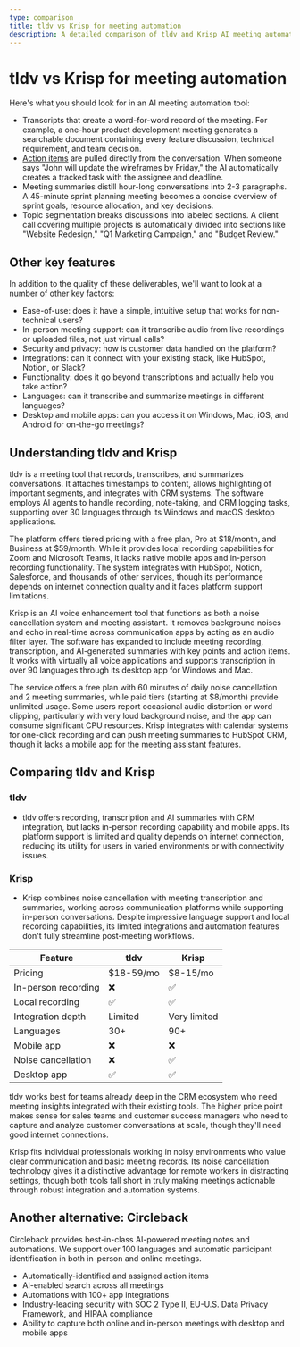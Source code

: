 ```yaml
---
type: comparison
title: tldv vs Krisp for meeting automation
description: A detailed comparison of tldv and Krisp AI meeting automation tools, evaluating their transcription, action items, summaries, and other key features.
---
```


# tldv vs Krisp for meeting automation

Here's what you should look for in an AI meeting automation tool:  
* Transcripts that create a word-for-word record of the meeting. For example, a one-hour product development meeting generates a searchable document containing every feature discussion, technical requirement, and team decision.
* [Action items](/releases/add-action-items-to-meetings) are pulled directly from the conversation. When someone says "John will update the wireframes by Friday," the AI automatically creates a tracked task with the assignee and deadline.
* Meeting summaries distill hour-long conversations into 2-3 paragraphs. A 45-minute sprint planning meeting becomes a concise overview of sprint goals, resource allocation, and key decisions.
* Topic segmentation breaks discussions into labeled sections. A client call covering multiple projects is automatically divided into sections like "Website Redesign," "Q1 Marketing Campaign," and "Budget Review."

## Other key features
In addition to the quality of these deliverables, we'll want to look at a number of other key factors:
* Ease-of-use: does it have a simple, intuitive setup that works for non-technical users?
* In-person meeting support: can it transcribe audio from live recordings or uploaded files, not just virtual calls?
* Security and privacy: how is customer data handled on the platform?
* Integrations: can it connect with your existing stack, like HubSpot, Notion, or Slack?
* Functionality: does it go beyond transcriptions and actually help you take action?
* Languages: can it transcribe and summarize meetings in different languages?
* Desktop and mobile apps: can you access it on Windows, Mac, iOS, and Android for on-the-go meetings?

## Understanding tldv and Krisp
tldv is a meeting tool that records, transcribes, and summarizes conversations. It attaches timestamps to content, allows highlighting of important segments, and integrates with CRM systems. The software employs AI agents to handle recording, note-taking, and CRM logging tasks, supporting over 30 languages through its Windows and macOS desktop applications.

The platform offers tiered pricing with a free plan, Pro at $18/month, and Business at $59/month. While it provides local recording capabilities for Zoom and Microsoft Teams, it lacks native mobile apps and in-person recording functionality. The system integrates with HubSpot, Notion, Salesforce, and thousands of other services, though its performance depends on internet connection quality and it faces platform support limitations.

Krisp is an AI voice enhancement tool that functions as both a noise cancellation system and meeting assistant. It removes background noises and echo in real-time across communication apps by acting as an audio filter layer. The software has expanded to include meeting recording, transcription, and AI-generated summaries with key points and action items. It works with virtually all voice applications and supports transcription in over 90 languages through its desktop app for Windows and Mac.

The service offers a free plan with 60 minutes of daily noise cancellation and 2 meeting summaries, while paid tiers (starting at $8/month) provide unlimited usage. Some users report occasional audio distortion or word clipping, particularly with very loud background noise, and the app can consume significant CPU resources. Krisp integrates with calendar systems for one-click recording and can push meeting summaries to HubSpot CRM, though it lacks a mobile app for the meeting assistant features.

## Comparing tldv and Krisp

### tldv

* tldv offers recording, transcription and AI summaries with CRM integration, but lacks in-person recording capability and mobile apps. Its platform support is limited and quality depends on internet connection, reducing its utility for users in varied environments or with connectivity issues.

### Krisp

* Krisp combines noise cancellation with meeting transcription and summaries, working across communication platforms while supporting in-person conversations. Despite impressive language support and local recording capabilities, its limited integrations and automation features don't fully streamline post-meeting workflows.

| Feature | tldv | Krisp |
|---------|------|-------|
| Pricing | $18-59/mo | $8-15/mo |
| In-person recording | ❌ | ✅ |
| Local recording | ✅ | ✅ |
| Integration depth | Limited | Very limited |
| Languages | 30+ | 90+ |
| Mobile app | ❌ | ❌ |
| Noise cancellation | ❌ | ✅ |
| Desktop app | ✅ | ✅ |

tldv works best for teams already deep in the CRM ecosystem who need meeting insights integrated with their existing tools. The higher price point makes sense for sales teams and customer success managers who need to capture and analyze customer conversations at scale, though they'll need good internet connections.

Krisp fits individual professionals working in noisy environments who value clear communication and basic meeting records. Its noise cancellation technology gives it a distinctive advantage for remote workers in distracting settings, though both tools fall short in truly making meetings actionable through robust integration and automation systems.

## Another alternative: Circleback
Circleback provides best-in-class AI-powered meeting notes and automations. We support over 100 languages and automatic participant identification in both in-person and online meetings.
* Automatically-identified and assigned action items
* AI-enabled search across all meetings
* Automations with 100+ app integrations
* Industry-leading security with SOC 2 Type II, EU-U.S. Data Privacy Framework, and HIPAA compliance
* Ability to capture both online and in-person meetings with desktop and mobile apps